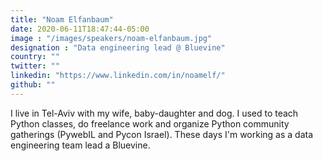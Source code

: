 ```yaml
---
title: "Noam Elfanbaum"
date: 2020-06-11T18:47:44-05:00
image : "/images/speakers/noam-elfanbaum.jpg"
designation : "Data engineering lead @ Bluevine"
country: ""
twitter: ""
linkedin: "https://www.linkedin.com/in/noamelf/"
github: ""
---
```


I live in Tel-Aviv with my wife, baby-daughter and dog. I used to teach Python classes, do freelance work and organize Python community gatherings (PywebIL and Pycon Israel). These days I'm working as a data engineering team lead a Bluevine.